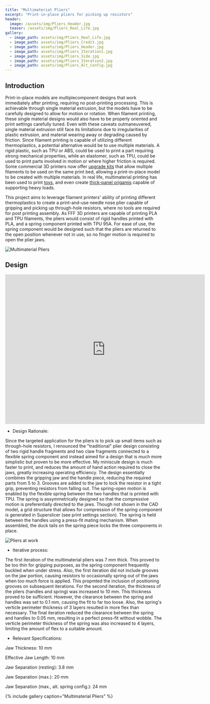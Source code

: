 ```yaml
---
title: "Multimaterial Pliers"
excerpt: "Print-in-place pliers for picking up resistors"
header:
  image: /assets/img/Pliers_Header.jpg
  teaser: /assets/img/Pliers_Real_Life.jpg
gallery:
  - image_path: assets/img/Pliers_Real_Life.jpg
  - image_path: assets/img/Pliers_Credit.jpg
  - image_path: assets/img/Pliers_Header.jpg
  - image_path: assets/img/Pliers_Iteration1.jpg
  - image_path: assets/img/Pliers_Side.jpg
  - image_path: assets/img/Pliers_Iteration2.jpg
  - image_path: assets/img/Pliers_Alt_Config.jpg
---
```


## **Introduction**

Print-in-place models are multiplecomponent designs that work immediately after printing, requiring no post-printing processing. This is achievable through single material extrusion, but the models have to be carefully designed to allow for motion or rotation. When filament printing, these single material designs would also have to be properly oriented and print settings carefully tuned. Even with these caveats outmaneuvered, single material extrusion still face its limitations due to irregularities of plastic extrusion, and material wearing away or degrading caused by friction. Since filament printing is capable of utilizing different thermoplastics, a potential alternative would be to use multiple materials. A rigid plastic, such as TPU or ABS, could be used to print a part requiring strong mechanical properties, while an elastomer, such as TPU, could be used to print parts involved in motion or where higher friction is required. Some commercial 3D printers now offer [upgrade kits](https://www.prusa3d.com/product/original-prusa-mmu3-upgrade-kit-for-mk3s-6/) that allow multiple filaments to be used on the same print bed, allowing a print-in-place model to be created with multiple materials. In real life, multimaterial printing has been used to print [toys](https://www.youtube.com/watch?v=_vFLbze1DHM), and even create [thick-panel origamis](https://www.nature.com/articles/s41467-023-37343-w) capable of supporting heavy loads.

This project aims to leverage filament printers' ability of printing different thermoplastics to create a print-and-use needle nose plier capable of gripping and picking up through-hole resistors, where no tools are required for post printing assembly. As FFF 3D printers are capable of printing PLA and TPU filaments, the pliers would consist of rigid handles printed with PLA, and a spring component printed with TPU 95A. For ease of use, the spring component would be designed such that the pliers are returned to the open position whenever not in use, so no finger motion is required to open the plier jaws.

![Multimaterial Pliers](/assets/img/Pliers_Credit.jpg)

## **Design**

<iframe src="https://vanderbilt643.autodesk360.com/shares/public/SH286ddQT78850c0d8a4be490e3ce2235985?mode=embed" width="640" height="480" allowfullscreen="true" webkitallowfullscreen="true" mozallowfullscreen="true"  frameborder="0"></iframe>

- Design Rationale:

Since the targeted application for the pliers is to pick up small items such as through-hole resistors, I renounced the "traditional" plier design consisting of two rigid handle fragments and two claw fragments connected to a flexible spring component and instead aimed for a design that is much more simplistic but proven to be more effective. My miniscule design is much faster to print, and reduces the amount of hand action required to close the jaws, greatly increasing operating efficiency. The design essentially combines the gripping jaw and the handle piece, reducing the required parts from 5 to 3. Grooves are added to the jaw to lock the resistor in a tight grip, preventing resistors from falling out. The spring-open motion is enabled by the flexible spring between the two handles that is printed with TPU. The spring is assymmetrically designed so that the compressive motion is preferentially directed to the jaws. Though not shown in the CAD model, a grid structure that allows for compression of the spring component is generated in Superslicer (see print settings section). The spring is held between the handles using a press-fit mating mechanism. When assembled, the duck tails on the spring piece locks the three components in place.

![Pliers at work](/assets/img/Pliers_Working.gif)

- Iterative process:

The first iteration of the multimaterial pliers was 7 mm thick. This proved to be too thin for gripping purposes, as the spring component frequently buckled when under stress. Also, the first iteration did not include grooves on the jaw portion, causing resistors to occasionally spring out of the jaws when too much force is applied. This propmted the inclusion of positioning grooves on subsequent iterations. For the second iteration, the thickness of the pliers (handles and spring) was increased to 10 mm. This thickness proved to be sufficient. However, the clearance between the spring and handles was set to 0.1 mm, causing the fit to far too loose. Also, the spring's verticle perimeter thickness of 3 layers resulted in more flex than necessary. The final iteration reduced the clearance between the spring and handles to 0.05 mm, resulting in a perfect press-fit without wobble. The verticle perimeter thickness of the spring was also increased to 4 layers, limiting the amount of flex to a suitable amount.

- Relevant Specifications:

Jaw Thickness: 10 mm

Effective Jaw Length: 10 mm

Jaw Separation (resting): 3.8 mm

Jaw Separation (max.): 20 mm

Jaw Separation (max., alt. spring config.): 24 mm

{% include gallery caption="Multimaterial Pliers" %}
